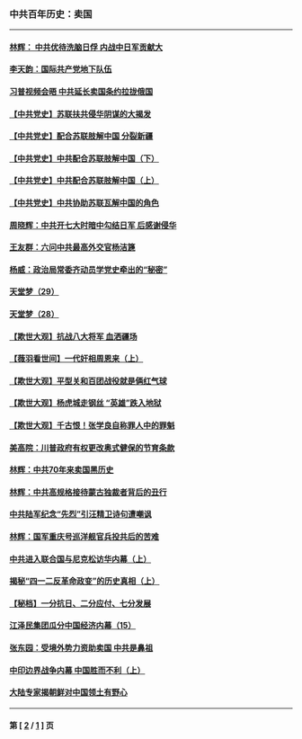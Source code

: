 ### 中共百年历史：卖国
---
#### [林辉： 中共优待洗脑日俘 内战中日军贡献大](../../pages/nf1176117/n13624644.md?04250430) 
#### [李天韵：国际共产党地下队伍](../../pages/nf1176117/n13611808.md?04250430) 
#### [习普视频会晤 中共延长卖国条约拉拢俄国](../../pages/nf1176117/n13060971.md?04250430) 
#### [【中共党史】苏联扶共侵华阴谋的大揭发](../../pages/nf1176117/n13056050.md?04250430) 
#### [【中共党史】配合苏联肢解中国 分裂新疆](../../pages/nf1176117/n13040700.md?04250430) 
#### [【中共党史】中共配合苏联肢解中国（下）](../../pages/nf1176117/n13035660.md?04250430) 
#### [【中共党史】中共配合苏联肢解中国（上）](../../pages/nf1176117/n13030262.md?04250430) 
#### [【中共党史】中共协助苏联瓦解中国的角色](../../pages/nf1176117/n13018109.md?04250430) 
#### [周晓辉：中共开七大时暗中勾结日军 后感谢侵华](../../pages/nf1176117/n12921960.md?04250430) 
#### [王友群：六问中共最高外交官杨洁篪](../../pages/nf1176117/n12836495.md?04250430) 
#### [杨威：政治局常委齐动员学党史牵出的“秘密”](../../pages/nf1176117/n12764642.md?04250430) 
#### [天堂梦（29）](../../pages/nf1176117/n12408465.md?04250430) 
#### [天堂梦（28）](../../pages/nf1176117/n12408309.md?04250430) 
#### [【欺世大观】抗战八大将军 血洒疆场](../../pages/nf1176117/n12357044.md?04250430) 
#### [【薇羽看世间】一代奸相周恩来（上）](../../pages/nf1176117/n12401109.md?04250430) 
#### [【欺世大观】平型关和百团战役就是俩红气球](../../pages/nf1176117/n12359157.md?04250430) 
#### [【欺世大观】杨虎城走钢丝 “英雄”跌入地狱](../../pages/nf1176117/n12358840.md?04250430) 
#### [【欺世大观】千古恨！张学良自称罪人中的罪魁](../../pages/nf1176117/n12358629.md?04250430) 
#### [美高院：川普政府有权更改奥式健保的节育条款](../../pages/nf1176117/n12242171.md?04250430) 
#### [林辉：中共70年来卖国黑历史](../../pages/nf1176117/n11552181.md?04250430) 
#### [林辉：中共高规格接待蒙古独裁者背后的丑行](../../pages/nf1176117/n11225005.md?04250430) 
#### [中共陆军纪念“先烈”引汪精卫诗句遭嘲讽](../../pages/nf1176117/n11153345.md?04250430) 
#### [林辉：国军重庆号巡洋舰官兵投共后的苦难](../../pages/nf1176117/n10997801.md?04250430) 
#### [中共进入联合国与尼克松访华内幕（上）](../../pages/nf1176117/n10138788.md?04250430) 
#### [揭秘“四一二反革命政变”的历史真相（上）](../../pages/nf1176117/n9996650.md?04250430) 
#### [【秘档】一分抗日、二分应付、七分发展](../../pages/nf1176117/n9331484.md?04250430) 
#### [江泽民集团瓜分中国经济内幕（15）](../../pages/nf1176117/n9268584.md?04250430) 
#### [张东园：受境外势力资助卖国 中共是鼻祖](../../pages/nf1176117/n9272480.md?04250430) 
#### [中印边界战争内幕 中国胜而不利（上）](../../pages/nf1176117/n9252458.md?04250430) 
#### [大陆专家揭朝鲜对中国领土有野心](../../pages/nf1176117/n9074056.md?04250430) 

---
#### 第 [ [2](./2.md?04250430) / [1](./1.md?04250430) ] 页

